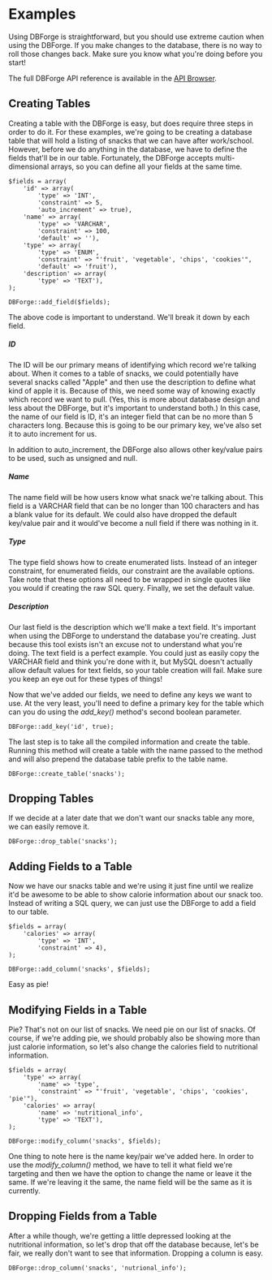 # Examples

Using DBForge is straightforward, but you should use extreme caution when using the DBForge. If you make changes to the database, there is no way to roll those changes back. Make sure you know what you're doing before you start!

The full DBForge API reference is available in the [API Browser](api/DBForge).

## Creating Tables

Creating a table with the DBForge is easy, but does require three steps in order to do it. For these examples, we're going to be creating a database table that will hold a listing of snacks that we can have after work/school. However, before we do anything in the database, we have to define the fields that'll be in our table. Fortunately, the DBForge accepts multi-dimensional arrays, so you can define all your fields at the same time.

<pre><code>$fields = array(
	'id' => array(
		'type' => 'INT',
		'constraint' => 5,
		'auto_increment' => true),
	'name' => array(
		'type' => 'VARCHAR',
		'constraint' => 100,
		'default' => ''),
	'type' => array(
		'type' => 'ENUM',
		'constraint' => "'fruit', 'vegetable', 'chips', 'cookies'",
		'default' => 'fruit'),
	'description' => array(
		'type' => 'TEXT'),
);

DBForge::add_field($fields);</code></pre>

The above code is important to understand. We'll break it down by each field.

##### ID

The ID will be our primary means of identifying which record we're talking about. When it comes to a table of snacks, we could potentially have several snacks called "Apple" and then use the description to define what kind of apple it is. Because of this, we need some way of knowing exactly which record we want to pull. (Yes, this is more about database design and less about the DBForge, but it's important to understand both.) In this case, the name of our field is ID, it's an integer field that can be no more than 5 characters long. Because this is going to be our primary key, we've also set it to auto increment for us.

In addition to auto_increment, the DBForge also allows other key/value pairs to be used, such as unsigned and null.

##### Name

The name field will be how users know what snack we're talking about. This field is a VARCHAR field that can be no longer than 100 characters and has a blank value for its default. We could also have dropped the default key/value pair and it would've become a null field if there was nothing in it.

##### Type

The type field shows how to create enumerated lists. Instead of an integer constraint, for enumerated fields, our constraint are the available options. Take note that these options all need to be wrapped in single quotes like you would if creating the raw SQL query. Finally, we set the default value.

##### Description

Our last field is the description which we'll make a text field. It's important when using the DBForge to understand the database you're creating. Just because this tool exists isn't an excuse not to understand what you're doing. The text field is a perfect example. You could just as easily copy the VARCHAR field and think you're done with it, but MySQL doesn't actually allow default values for text fields, so your table creation will fail. Make sure you keep an eye out for these types of things!

Now that we've added our fields, we need to define any keys we want to use. At the very least, you'll need to define a primary key for the table which can you do using the _add\_key()_ method's second boolean parameter.

<pre><code>DBForge::add_key('id', true);</code></pre>

The last step is to take all the compiled information and create the table. Running this method will create a table with the name passed to the method and will also prepend the database table prefix to the table name.

<pre><code>DBForge::create_table('snacks');</code></pre>

## Dropping Tables

If we decide at a later date that we don't want our snacks table any more, we can easily remove it.

<pre><code>DBForge::drop_table('snacks');</code></pre>

## Adding Fields to a Table

Now we have our snacks table and we're using it just fine until we realize it'd be awesome to be able to show calorie information about our snack too. Instead of writing a SQL query, we can just use the DBForge to add a field to our table.

<pre><code>$fields = array(
	'calories' => array(
		'type' => 'INT',
		'constraint' => 4),
);

DBForge::add_column('snacks', $fields);</code></pre>

Easy as pie!

## Modifying Fields in a Table

Pie? That's not on our list of snacks. We need pie on our list of snacks. Of course, if we're adding pie, we should probably also be showing more than just calorie information, so let's also change the calories field to nutritional information.

<pre><code>$fields = array(
	'type' => array(
		'name' => 'type',
		'constraint' => "'fruit', 'vegetable', 'chips', 'cookies', 'pie'"),
	'calories' => array(
		'name' => 'nutritional_info',
		'type' => 'TEXT'),
);

DBForge::modify_column('snacks', $fields);</code></pre>

One thing to note here is the name key/pair we've added here. In order to use the _modify\_column()_ method, we have to tell it what field we're targeting and then we have the option to change the name or leave it the same. If we're leaving it the same, the name field will be the same as it is currently.

## Dropping Fields from a Table

After a while though, we're getting a little depressed looking at the nutritional information, so let's drop that off the database because, let's be fair, we really don't want to see that information. Dropping a column is easy.

<pre><code>DBForge::drop_column('snacks', 'nutrional_info');</code></pre>
